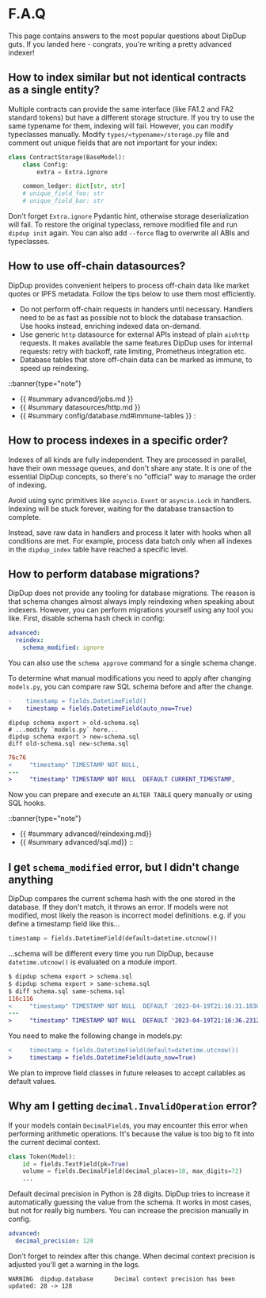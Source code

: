# F.A.Q

This page contains answers to the most popular questions about DipDup guts. If you landed here - congrats, you're writing a pretty advanced indexer!

## How to index similar but not identical contracts as a single entity?

Multiple contracts can provide the same interface (like FA1.2 and FA2 standard tokens) but have a different storage structure. If you try to use the same typename for them, indexing will fail. However, you can modify typeclasses manually. Modify `types/<typename>/storage.py` file and comment out unique fields that are not important for your index:

```python
class ContractStorage(BaseModel):
    class Config:
        extra = Extra.ignore

    common_ledger: dict[str, str]
    # unique_field_foo: str
    # unique_field_bar: str
```

Don't forget `Extra.ignore` Pydantic hint, otherwise storage deserialization will fail. To restore the original typeclass, remove modified file and run `dipdup init` again. You can also add `--force` flag to overwrite all ABIs and typeclasses.

## How to use off-chain datasources?

DipDup provides convenient helpers to process off-chain data like market quotes or IPFS metadata. Follow the tips below to use them most efficiently.

- Do not perform off-chain requests in handers until necessary. Handlers need to be as fast as possible not to block the database transaction. Use hooks instead, enriching indexed data on-demand.
- Use generic `http` datasource for external APIs instead of plain `aiohttp` requests. It makes available the same features DipDup uses for internal requests: retry with backoff, rate limiting, Prometheus integration etc.
- Database tables that store off-chain data can be marked as immune, to speed up reindexing.

::banner{type="note"}
- {{ #summary advanced/jobs.md }}
- {{ #summary datasources/http.md }}
- {{ #summary config/database.md#immune-tables }}
:

## How to process indexes in a specific order?

Indexes of all kinds are fully independent. They are processed in parallel, have their own message queues, and don't share any state. It is one of the essential DipDup concepts, so there's no "official" way to manage the order of indexing.

Avoid using sync primitives like `asyncio.Event` or `asyncio.Lock` in handlers. Indexing will be stuck forever, waiting for the database transaction to complete.

Instead, save raw data in handlers and process it later with hooks when all conditions are met. For example, process data batch only when all indexes in the `dipdup_index` table have reached a specific level.

## How to perform database migrations?

DipDup does not provide any tooling for database migrations. The reason is that schema changes almost always imply reindexing when speaking about indexers. However, you can perform migrations yourself using any tool you like. First, disable schema hash check in config:

```yaml
advanced:
  reindex:
    schema_modified: ignore
```

You can also use the `schema approve` command for a single schema change.

To determine what manual modifications you need to apply after changing `models.py`, you can compare raw SQL schema before and after the change.

```diff
-    timestamp = fields.DatetimeField()
+    timestamp = fields.DatetimeField(auto_now=True)
```

```shell
dipdup schema export > old-schema.sql
# ...modify `models.py` here...
dipdup schema export > new-schema.sql
diff old-schema.sql new-schema.sql
```

```diff
76c76
<     "timestamp" TIMESTAMP NOT NULL,
---
>     "timestamp" TIMESTAMP NOT NULL  DEFAULT CURRENT_TIMESTAMP,
```

Now you can prepare and execute an `ALTER TABLE` query manually or using SQL hooks.

::banner{type="note"}
- {{ #summary advanced/reindexing.md}}
- {{ #summary advanced/sql.md}}
::

## I get `schema_modified` error, but I didn't change anything

DipDup compares the current schema hash with the one stored in the database. If they don't match, it throws an error. If models were not modified, most likely the reason is incorrect model definitions. e.g. if you define a timestamp field like this…

```python
timestamp = fields.DatetimeField(default=datetime.utcnow())
```

…schema will be different every time you run DipDup, because `datetime.utcnow()` is evaluated on a module import.

```diff
$ dipdup schema export > schema.sql
$ dipdup schema export > same-schema.sql
$ diff schema.sql same-schema.sql 
116c116
<     "timestamp" TIMESTAMP NOT NULL  DEFAULT '2023-04-19T21:16:31.183036',
---
>     "timestamp" TIMESTAMP NOT NULL  DEFAULT '2023-04-19T21:16:36.231221',
```

You need to make the following change in models.py:

```diff
<     timestamp = fields.DatetimeField(default=datetime.utcnow())
>     timestamp = fields.DatetimeField(auto_now=True)
```

We plan to improve field classes in future releases to accept callables as default values.

## Why am I getting `decimal.InvalidOperation` error?

If your models contain `DecimalField`s, you may encounter this error when performing arithmetic operations. It's because the value is too big to fit into the current decimal context.

```python
class Token(Model):
    id = fields.TextField(pk=True)
    volume = fields.DecimalField(decimal_places=18, max_digits=72)
    ...
```

Default decimal precision in Python is 28 digits. DipDup tries to increase it automatically guessing the value from the schema. It works in most cases, but not for really big numbers. You can increase the precision manually in config.

```yaml
advanced:
  decimal_precision: 128
```

Don't forget to reindex after this change. When decimal context precision is adjusted you'll get a warning in the logs.

```
WARNING  dipdup.database      Decimal context precision has been updated: 28 -> 128
```
